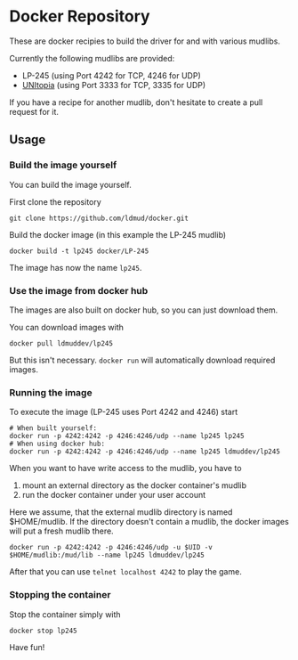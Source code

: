 # Docker Repository

These are docker recipies to build the driver for and with various mudlibs.

Currently the following mudlibs are provided:
 * LP-245 (using Port 4242 for TCP, 4246 for UDP)
 * [UNItopia](https://www.unitopia.de) (using Port 3333 for TCP, 3335 for UDP)

If you have a recipe for another mudlib, don't hesitate to create a pull request for it.

## Usage

### Build the image yourself

You can build the image yourself.

First clone the repository
```
git clone https://github.com/ldmud/docker.git
```

Build the docker image (in this example the LP-245 mudlib)
```
docker build -t lp245 docker/LP-245
```

The image has now the name `lp245`.

### Use the image from docker hub

The images are also built on docker hub, so you can just download them.

You can download images with
```
docker pull ldmuddev/lp245
```

But this isn't necessary. `docker run` will automatically download required images.

### Running the image

To execute the image (LP-245 uses Port 4242 and 4246) start
```
# When built yourself:
docker run -p 4242:4242 -p 4246:4246/udp --name lp245 lp245
# When using docker hub:
docker run -p 4242:4242 -p 4246:4246/udp --name lp245 ldmuddev/lp245
```

When you want to have write access to the mudlib, you have to
1. mount an external directory as the docker container's mudlib
2. run the docker container under your user account

Here we assume, that the external mudlib directory is named $HOME/mudlib.
If the directory doesn't contain a mudlib, the docker images will put
a fresh mudlib there.

```
docker run -p 4242:4242 -p 4246:4246/udp -u $UID -v $HOME/mudlib:/mud/lib --name lp245 ldmuddev/lp245
```

After that you can use `telnet localhost 4242` to play the game.

### Stopping the container

Stop the container simply with
```
docker stop lp245
```

Have fun!
